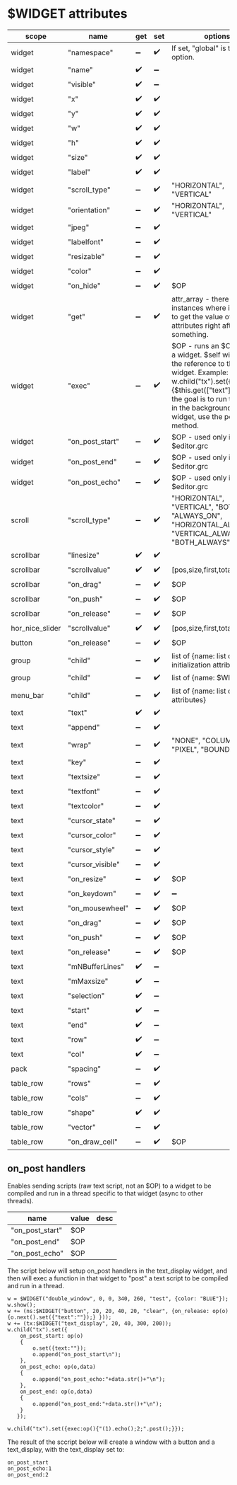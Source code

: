 # $WIDGET attributes

scope | name | get | set | options
------------ | ------------- | ------------- | ------------- | -------------
widget | "namespace" | :heavy_minus_sign: | :heavy_check_mark: | If set, "global" is the only option.
widget | "name" | :heavy_check_mark: | :heavy_minus_sign: |
widget | "visible" | :heavy_check_mark: | :heavy_minus_sign: |
widget | "x" | :heavy_check_mark: | :heavy_check_mark: |
widget | "y" | :heavy_check_mark: | :heavy_check_mark: |
widget | "w" | :heavy_check_mark: | :heavy_check_mark: |
widget | "h" | :heavy_check_mark: | :heavy_check_mark: |
widget | "size" | :heavy_check_mark: | :heavy_check_mark: |
widget | "label" | :heavy_check_mark: | :heavy_check_mark: |
widget | "scroll_type" | :heavy_minus_sign: | :heavy_check_mark: |  "HORIZONTAL", "VERTICAL"
widget | "orientation" | :heavy_minus_sign: | :heavy_check_mark: | "HORIZONTAL", "VERTICAL"
widget | "jpeg" | :heavy_minus_sign: | :heavy_check_mark: | 
widget | "labelfont" | :heavy_minus_sign: | :heavy_check_mark: | 
widget | "resizable" | :heavy_minus_sign: | :heavy_check_mark: | 
widget | "color" | :heavy_minus_sign: | :heavy_check_mark: |
widget | "on_hide" | :heavy_minus_sign: | :heavy_check_mark: | $OP
widget | "get" | :heavy_minus_sign: | :heavy_check_mark: | attr_array - there are some instances where it is useful to get the value off some attributes right after setting something.
widget | "exec" | :heavy_minus_sign: | :heavy_check_mark: | $OP - runs an $OP within a widget. $self will contain the reference to the widget. Example: w.child("tx").set({exec:op(){$this.get(["text"]);}}); If the goal is to run the $OP in the background in the widget, use the post method.
widget | "on_post_start" | :heavy_minus_sign: | :heavy_check_mark: | $OP - used only in $editor.grc
widget | "on_post_end" | :heavy_minus_sign: | :heavy_check_mark: | $OP - used only in $editor.grc
widget | "on_post_echo" | :heavy_minus_sign: | :heavy_check_mark: | $OP - used only in $editor.grc
scroll | "scroll_type" | :heavy_minus_sign: | :heavy_check_mark: |   "HORIZONTAL", "VERTICAL", "BOTH", "ALWAYS_ON", "HORIZONTAL_ALWAYS", "VERTICAL_ALWAYS", "BOTH_ALWAYS"
scrollbar | "linesize" | :heavy_check_mark: | :heavy_check_mark: |
scrollbar | "scrollvalue" | :heavy_check_mark: | :heavy_check_mark: | [pos,size,first,total]
scrollbar | "on_drag" | :heavy_minus_sign: | :heavy_check_mark: | $OP
scrollbar | "on_push" | :heavy_minus_sign: | :heavy_check_mark: | $OP
scrollbar | "on_release" | :heavy_minus_sign: | :heavy_check_mark: | $OP
hor_nice_slider | "scrollvalue" | :heavy_check_mark: | :heavy_check_mark: | [pos,size,first,total]
button | "on_release" | :heavy_minus_sign: | :heavy_check_mark: | $OP
group | "child" | :heavy_minus_sign: | :heavy_check_mark: | list of {name: list of widget initialization attributes}
group | "child" | :heavy_minus_sign: | :heavy_check_mark: | list of {name: $WIDGET}
menu_bar | "child" | :heavy_minus_sign: | :heavy_check_mark: | list of {name: list of attributes}
text | "text" | :heavy_check_mark: | :heavy_check_mark: | 
text | "append" | :heavy_minus_sign: | :heavy_check_mark: | 
text | "wrap" | :heavy_minus_sign: | :heavy_check_mark: | "NONE", "COLUMN", "PIXEL", "BOUNDS"
text | "key" | :heavy_minus_sign: | :heavy_check_mark: | 
text | "textsize" | :heavy_minus_sign: | :heavy_check_mark: | 
text | "textfont" | :heavy_minus_sign: | :heavy_check_mark: | 
text | "textcolor" | :heavy_minus_sign: | :heavy_check_mark: | 
text | "cursor_state" | :heavy_minus_sign: | :heavy_check_mark: | 
text | "cursor_color" | :heavy_minus_sign: | :heavy_check_mark: | 
text | "cursor_style" | :heavy_minus_sign: | :heavy_check_mark: | 
text | "cursor_visible" | :heavy_minus_sign: | :heavy_check_mark: | 
text | "on_resize" | :heavy_minus_sign: | :heavy_check_mark: | $OP
text | "on_keydown" | :heavy_minus_sign: | :heavy_check_mark: | :heavy_minus_sign: | :heavy_check_mark: | $OP
text | "on_mousewheel" | :heavy_minus_sign: | :heavy_check_mark: | $OP
text | "on_drag" | :heavy_minus_sign: | :heavy_check_mark: | $OP
text | "on_push" | :heavy_minus_sign: | :heavy_check_mark: | $OP
text | "on_release" | :heavy_minus_sign: | :heavy_check_mark: | $OP
text | "mNBufferLines" | :heavy_check_mark: | :heavy_minus_sign: | 
text | "mMaxsize" | :heavy_check_mark: | :heavy_minus_sign: | 
text | "selection" | :heavy_check_mark: | :heavy_minus_sign: | 
text | "start" | :heavy_check_mark: | :heavy_minus_sign: | 
text | "end" | :heavy_check_mark: | :heavy_minus_sign: | 
text | "row" | :heavy_check_mark: | :heavy_minus_sign: | 
text | "col" | :heavy_check_mark: | :heavy_minus_sign: | 
pack | "spacing" | :heavy_minus_sign: | :heavy_check_mark: | 
table_row | "rows" | :heavy_minus_sign: | :heavy_check_mark: | 
table_row | "cols" | :heavy_minus_sign: | :heavy_check_mark: | 
table_row | "shape" | :heavy_check_mark: | :heavy_check_mark: | 
table_row | "vector" | :heavy_minus_sign: | :heavy_check_mark: | 
table_row | "on_draw_cell" | :heavy_minus_sign: | :heavy_check_mark: | $OP

## on_post handlers
Enables sending scripts (raw text script, not an $OP) to a widget to be compiled and run in a thread specific to that widget (async to other threads). 

name | value | desc
------------ | ------------- | -------------
"on_post_start" | $OP |
"on_post_end" | $OP |
"on_post_echo" | $OP |

The script below will setup on_post handlers in the text_display widget, and then will exec a function in that widget to "post" a text script to be compiled and run in a thread. 

```
w = $WIDGET("double_window", 0, 0, 340, 260, "test", {color: "BLUE"});
w.show();
w += (ns:$WIDGET("button", 20, 20, 40, 20, "clear", {on_release: op(o){o.next().set({"text":""});} }));
w += (tx:$WIDGET("text_display", 20, 40, 300, 200));
w.child("tx").set({  
	on_post_start: op(o)
  	{
		o.set({text:""});
		o.append("on_post_start\n");
	},
	on_post_echo: op(o,data)
	{
		o.append("on_post_echo:"+data.str()+"\n");
	},
	on_post_end: op(o,data)
	{
		o.append("on_post_end:"+data.str()+"\n");
	}
   });

w.child("tx").set({exec:op(){"(1).echo();2;".post();}});
```

The result of the sccript below will create a window with a button and a text_display, with the text_display set to:
```
on_post_start
on_post_echo:1
on_post_end:2
```

